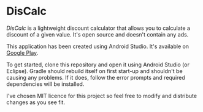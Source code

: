# DisCalc

_DisCalc_ is a lightweight discount calculator that allows you to calculate a discount of a given value. It's open source and doesn't contain any ads.

This application has been created using Android Studio. It's available on [Google Play](https://play.google.com/store/apps/details?id=uk.dhetman.discountcalculator).

To get started, clone this repository and open it using Android Studio (or Eclipse). Gradle should rebuild itself on first start-up and shouldn't be causing any problems. If it does, follow the error prompts and required dependencies will be installed.

I've chosen MIT licence for this project so feel free to modify and distribute changes as you see fit.

